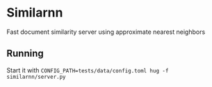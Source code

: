 Similarnn
=========

Fast document similarity server using approximate nearest neighbors

Running
-------

Start it with `CONFIG_PATH=tests/data/config.toml hug -f similarnn/server.py`
